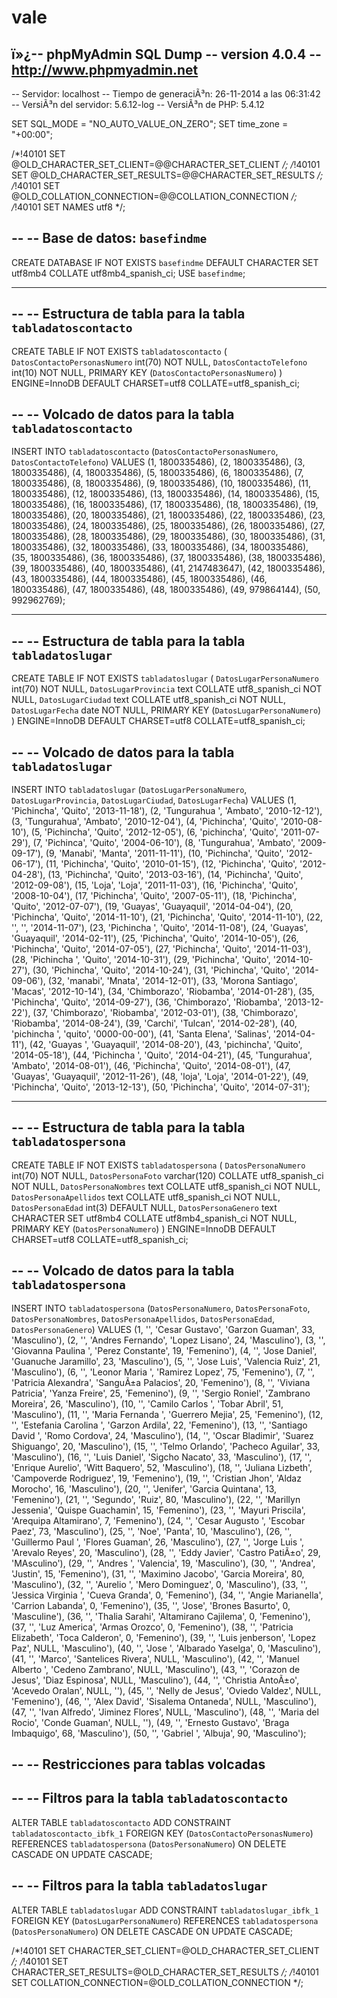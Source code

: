 vale
====
ï»¿-- phpMyAdmin SQL Dump
-- version 4.0.4
-- http://www.phpmyadmin.net
--
-- Servidor: localhost
-- Tiempo de generaciÃ³n: 26-11-2014 a las 06:31:42
-- VersiÃ³n del servidor: 5.6.12-log
-- VersiÃ³n de PHP: 5.4.12

SET SQL_MODE = "NO_AUTO_VALUE_ON_ZERO";
SET time_zone = "+00:00";


/*!40101 SET @OLD_CHARACTER_SET_CLIENT=@@CHARACTER_SET_CLIENT */;
/*!40101 SET @OLD_CHARACTER_SET_RESULTS=@@CHARACTER_SET_RESULTS */;
/*!40101 SET @OLD_COLLATION_CONNECTION=@@COLLATION_CONNECTION */;
/*!40101 SET NAMES utf8 */;

--
-- Base de datos: `basefindme`
--
CREATE DATABASE IF NOT EXISTS `basefindme` DEFAULT CHARACTER SET utf8mb4 COLLATE utf8mb4_spanish_ci;
USE `basefindme`;

-- --------------------------------------------------------

--
-- Estructura de tabla para la tabla `tabladatoscontacto`
--

CREATE TABLE IF NOT EXISTS `tabladatoscontacto` (
  `DatosContactoPersonasNumero` int(70) NOT NULL,
  `DatosContactoTelefono` int(10) NOT NULL,
  PRIMARY KEY (`DatosContactoPersonasNumero`)
) ENGINE=InnoDB DEFAULT CHARSET=utf8 COLLATE=utf8_spanish_ci;

--
-- Volcado de datos para la tabla `tabladatoscontacto`
--

INSERT INTO `tabladatoscontacto` (`DatosContactoPersonasNumero`, `DatosContactoTelefono`) VALUES
(1, 1800335486),
(2, 1800335486),
(3, 1800335486),
(4, 1800335486),
(5, 1800335486),
(6, 1800335486),
(7, 1800335486),
(8, 1800335486),
(9, 1800335486),
(10, 1800335486),
(11, 1800335486),
(12, 1800335486),
(13, 1800335486),
(14, 1800335486),
(15, 1800335486),
(16, 1800335486),
(17, 1800335486),
(18, 1800335486),
(19, 1800335486),
(20, 1800335486),
(21, 1800335486),
(22, 1800335486),
(23, 1800335486),
(24, 1800335486),
(25, 1800335486),
(26, 1800335486),
(27, 1800335486),
(28, 1800335486),
(29, 1800335486),
(30, 1800335486),
(31, 1800335486),
(32, 1800335486),
(33, 1800335486),
(34, 1800335486),
(35, 1800335486),
(36, 1800335486),
(37, 1800335486),
(38, 1800335486),
(39, 1800335486),
(40, 1800335486),
(41, 2147483647),
(42, 1800335486),
(43, 1800335486),
(44, 1800335486),
(45, 1800335486),
(46, 1800335486),
(47, 1800335486),
(48, 1800335486),
(49, 979864144),
(50, 992962769);

-- --------------------------------------------------------

--
-- Estructura de tabla para la tabla `tabladatoslugar`
--

CREATE TABLE IF NOT EXISTS `tabladatoslugar` (
  `DatosLugarPersonaNumero` int(70) NOT NULL,
  `DatosLugarProvincia` text COLLATE utf8_spanish_ci NOT NULL,
  `DatosLugarCiudad` text COLLATE utf8_spanish_ci NOT NULL,
  `DatosLugarFecha` date NOT NULL,
  PRIMARY KEY (`DatosLugarPersonaNumero`)
) ENGINE=InnoDB DEFAULT CHARSET=utf8 COLLATE=utf8_spanish_ci;

--
-- Volcado de datos para la tabla `tabladatoslugar`
--

INSERT INTO `tabladatoslugar` (`DatosLugarPersonaNumero`, `DatosLugarProvincia`, `DatosLugarCiudad`, `DatosLugarFecha`) VALUES
(1, 'Pichincha', 'Quito', '2013-11-18'),
(2, 'Tungurahua ', 'Ambato', '2010-12-12'),
(3, 'Tungurahua', 'Ambato', '2010-12-04'),
(4, 'Pichincha', 'Quito', '2010-08-10'),
(5, 'Pichincha', 'Quito', '2012-12-05'),
(6, 'pichincha', 'Quito', '2011-07-29'),
(7, 'Pichinca', 'Quito', '2004-06-10'),
(8, 'Tungurahua', 'Ambato', '2009-09-17'),
(9, 'Manabi', 'Manta', '2011-11-11'),
(10, 'Pichincha', 'Quito', '2012-06-17'),
(11, 'Pichincha', 'Quito', '2010-01-15'),
(12, 'Pichincha', 'Quito', '2012-04-28'),
(13, 'Pichincha', 'Quito', '2013-03-16'),
(14, 'Pichincha', 'Quito', '2012-09-08'),
(15, 'Loja', 'Loja', '2011-11-03'),
(16, 'Pichincha', 'Quito', '2008-10-04'),
(17, 'Pichincha', 'Quito', '2007-05-11'),
(18, 'Pichincha', 'Quito', '2012-07-07'),
(19, 'Guayas', 'Guayaquil', '2014-04-04'),
(20, 'Pichincha', 'Quito', '2014-11-10'),
(21, 'Pichincha', 'Quito', '2014-11-10'),
(22, '', '', '2014-11-07'),
(23, 'Pichincha ', 'Quito', '2014-11-08'),
(24, 'Guayas', 'Guayaquil', '2014-02-11'),
(25, 'Pichincha', 'Quito', '2014-10-05'),
(26, 'Pichincha', 'Quito', '2014-07-05'),
(27, 'Pichincha', 'Quito', '2014-11-03'),
(28, 'Pichincha ', 'Quito', '2014-10-31'),
(29, 'Pichincha', 'Quito', '2014-10-27'),
(30, 'Pichincha', 'Quito', '2014-10-24'),
(31, 'Pichincha', 'Quito', '2014-09-06'),
(32, 'manabi', 'Mnata', '2014-12-01'),
(33, 'Morona Santiago', 'Macas', '2012-10-14'),
(34, 'Chimborazo', 'Riobamba', '2014-01-28'),
(35, 'Pichincha', 'Quito', '2014-09-27'),
(36, 'Chimborazo', 'Riobamba', '2013-12-22'),
(37, 'Chimborazo', 'Riobamba', '2012-03-01'),
(38, 'Chimborazo', 'Riobamba', '2014-08-24'),
(39, 'Carchi', 'Tulcan', '2014-02-28'),
(40, 'pichincha ', 'quito', '0000-00-00'),
(41, 'Santa Elena', 'Salinas', '2014-04-11'),
(42, 'Guayas ', 'Guayaquil', '2014-08-20'),
(43, 'pichincha', 'Quito', '2014-05-18'),
(44, 'Pichincha ', 'Quito', '2014-04-21'),
(45, 'Tungurahua', 'Ambato', '2014-08-01'),
(46, 'Pichincha', 'Quito', '2014-08-01'),
(47, 'Guayas', 'Guayaquil', '2012-11-26'),
(48, 'loja', 'Loja', '2014-01-22'),
(49, 'Pichincha', 'Quito', '2013-12-13'),
(50, 'Pichincha', 'Quito', '2014-07-31');

-- --------------------------------------------------------

--
-- Estructura de tabla para la tabla `tabladatospersona`
--

CREATE TABLE IF NOT EXISTS `tabladatospersona` (
  `DatosPersonaNumero` int(70) NOT NULL,
  `DatosPersonaFoto` varchar(120) COLLATE utf8_spanish_ci NOT NULL,
  `DatosPersonaNombres` text COLLATE utf8_spanish_ci NOT NULL,
  `DatosPersonaApellidos` text COLLATE utf8_spanish_ci NOT NULL,
  `DatosPersonaEdad` int(3) DEFAULT NULL,
  `DatosPersonaGenero` text CHARACTER SET utf8mb4 COLLATE utf8mb4_spanish_ci NOT NULL,
  PRIMARY KEY (`DatosPersonaNumero`)
) ENGINE=InnoDB DEFAULT CHARSET=utf8 COLLATE=utf8_spanish_ci;

--
-- Volcado de datos para la tabla `tabladatospersona`
--

INSERT INTO `tabladatospersona` (`DatosPersonaNumero`, `DatosPersonaFoto`, `DatosPersonaNombres`, `DatosPersonaApellidos`, `DatosPersonaEdad`, `DatosPersonaGenero`) VALUES
(1, '', 'Cesar Gustavo', 'Garzon Guaman', 33, 'Masculino'),
(2, '', 'Andres Fernando', 'Lopez Lisano', 24, 'Masculino'),
(3, '', 'Giovanna Paulina ', 'Perez Constante', 19, 'Femenino'),
(4, '', 'Jose Daniel', 'Guanuche Jaramillo', 23, 'Masculino'),
(5, '', 'Jose Luis', 'Valencia Ruiz', 21, 'Masculino'),
(6, '', 'Leonor Maria ', 'Ramirez Lopez', 75, 'Femenino'),
(7, '', 'Patricia Alexandra', 'SanguÃ±a Palacios', 20, 'Femenino'),
(8, '', 'Viviana Patricia', 'Yanza Freire', 25, 'Femenino'),
(9, '', 'Sergio Roniel', 'Zambrano Moreira', 26, 'Masculino'),
(10, '', 'Camilo Carlos ', 'Tobar Abril', 51, 'Masculino'),
(11, '', 'Maria Fernanda ', 'Guerrero Mejia', 25, 'Femenino'),
(12, '', 'Estefania Carolina ', 'Garzon Ardila', 22, 'Femenino'),
(13, '', 'Santiago David ', 'Romo Cordova', 24, 'Masculino'),
(14, '', 'Oscar Bladimir', 'Suarez Shiguango', 20, 'Masculino'),
(15, '', 'Telmo Orlando', 'Pacheco Aguilar', 33, 'Masculino'),
(16, '', 'Luis Daniel', 'Sigcho Nacato', 33, 'Masculino'),
(17, '', 'Enrique Aurelio', 'Witt Baquero', 52, 'Masculino'),
(18, '', 'Juliana Lizbeth', 'Campoverde Rodriguez', 19, 'Femenino'),
(19, '', 'Cristian Jhon', 'Aldaz Morocho', 16, 'Masculino'),
(20, '', 'Jenifer', 'Garcia Quintana', 13, 'Femenino'),
(21, '', 'Segundo', 'Ruiz', 80, 'Masculino'),
(22, '', 'Marillyn Jessenia', 'Quispe Guachamin', 15, 'Femenino'),
(23, '', 'Mayuri Priscila', 'Arequipa Altamirano', 7, 'Femenino'),
(24, '', 'Cesar Augusto ', 'Escobar Paez', 73, 'Masculino'),
(25, '', 'Noe', 'Panta', 10, 'Masculino'),
(26, '', 'Guillermo Paul ', 'Flores Guaman', 26, 'Masculino'),
(27, '', 'Jorge Luis ', 'Arevalo Reyes', 20, 'Masculino'),
(28, '', 'Eddy Javier', 'Castro PatiÃ±o', 29, 'MAsculino'),
(29, '', 'Andres ', 'Valencia', 19, 'Masculino'),
(30, '', 'Andrea', 'Justin', 15, 'Femenino'),
(31, '', 'Maximino Jacobo', 'Garcia Moreira', 80, 'Masculino'),
(32, '', 'Aurelio ', 'Mero Dominguez', 0, 'Masculino'),
(33, '', 'Jessica Virginia ', 'Cueva Granda', 0, 'Femenino'),
(34, '', 'Angie Marianella', 'Carrion Labanda', 0, 'Femenino'),
(35, '', 'Jose', 'Brones Basurto', 0, 'Masculine'),
(36, '', 'Thalia Sarahi', 'Altamirano Cajilema', 0, 'Femenino'),
(37, '', 'Luz America', 'Armas Orozco', 0, 'Femenino'),
(38, '', 'Patricia Elizabeth', 'Toca Calderon', 0, 'Femenino'),
(39, '', 'Luis jenberson', 'Lopez Paz', NULL, 'Masculino'),
(40, '', 'Jose ', 'Albarado Yaselga', 0, 'Masculino'),
(41, '', 'Marco', 'Santelices Rivera', NULL, 'Masculino'),
(42, '', 'Manuel Alberto ', 'Cedeno Zambrano', NULL, 'Masculino'),
(43, '', 'Corazon de Jesus', 'Diaz Espinosa', NULL, 'Masculino'),
(44, '', 'Christia AntoÃ±o', 'Acevedo Oralan', NULL, ''),
(45, '', 'Nelly de Jesus', 'Oviedo Valdez', NULL, 'Femenino'),
(46, '', 'Alex David', 'Sisalema Ontaneda', NULL, 'Masculino'),
(47, '', 'Ivan Alfredo', 'Jiminez Flores', NULL, 'Masculino'),
(48, '', 'Maria del Rocio', 'Conde Guaman', NULL, ''),
(49, '', 'Ernesto Gustavo', 'Braga Imbaquigo', 68, 'Masculino'),
(50, '', 'Gabriel ', 'Albuja', 90, 'Masculino');

--
-- Restricciones para tablas volcadas
--

--
-- Filtros para la tabla `tabladatoscontacto`
--
ALTER TABLE `tabladatoscontacto`
  ADD CONSTRAINT `tabladatoscontacto_ibfk_1` FOREIGN KEY (`DatosContactoPersonasNumero`) REFERENCES `tabladatospersona` (`DatosPersonaNumero`) ON DELETE CASCADE ON UPDATE CASCADE;

--
-- Filtros para la tabla `tabladatoslugar`
--
ALTER TABLE `tabladatoslugar`
  ADD CONSTRAINT `tabladatoslugar_ibfk_1` FOREIGN KEY (`DatosLugarPersonaNumero`) REFERENCES `tabladatospersona` (`DatosPersonaNumero`) ON DELETE CASCADE ON UPDATE CASCADE;

/*!40101 SET CHARACTER_SET_CLIENT=@OLD_CHARACTER_SET_CLIENT */;
/*!40101 SET CHARACTER_SET_RESULTS=@OLD_CHARACTER_SET_RESULTS */;
/*!40101 SET COLLATION_CONNECTION=@OLD_COLLATION_CONNECTION */;

